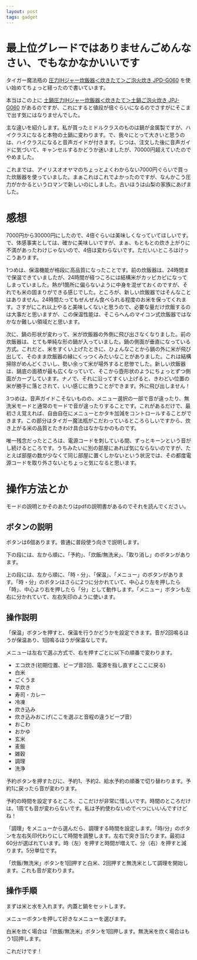 ```yaml
---
layout: post
tags: gadget
---
```


# 最上位グレードではありませんごめんなさい、でもなかなかいいです

タイガー魔法瓶の [圧力IHジャー炊飯器＜炊きたて＞ご泡火炊き JPD-G060](https://www.tiger-corporation.com/ja/jpn/product/rice-cooker/jpd-g/) を使い始めてちょっと経ったので書いています。

本当はこの上に [土鍋圧力IHジャー炊飯器＜炊きたて＞土鍋ご泡火炊き JPJ-G060](https://www.tiger-corporation.com/ja/jpn/product/rice-cooker/jpj-g/) があるのですが、これにすると値段が倍ぐらいになるのでさすがにそこまで出す気にはなりませんでした。

主な違いを紹介します。私が買ったミドルクラスのものは鍋が金属製ですが、ハイクラスになると本物の土鍋に変わります。で、我々にとって大きいと思うのは、ハイクラスになると音声ガイドが付きます。じつは、注文した後に音声ガイドに気づいて、キャンセルするかどうか迷いましたが、70000円超えていたのでやめました。

これまでは、アイリスオオヤマのちょっとよくわからない7000円ぐらいで買った炊飯器を使っていました。まぁこれはこれでよかったのですが、なんかこう圧力がかかるというロマンで新しいのにしました。古いほうは山梨の家族にあげました。

# 感想

7000円から30000円にしたので、4倍ぐらいは美味しくなっていてほしいです。で、体感事実としては、確かに美味しいですが、まぁ、もともとの炊き上がりに不満があったわけじゃないので、4倍は変わらないです。ただいいところはけっこうあります。

1つめは、保温機能が格段に高品質になったことです。前の炊飯器は、24時間まで保温できていましたが、24時間が経つころには結構米がカッピカピになってしまっていました。熱が1箇所に偏らないように中身を混ぜておくのですが、それでも米の固まりができる感じでした。ところが、新しい炊飯器ではそんなことはありません。24時間たってもぜんぜん食べられる程度のお米を保ってくれます。さすがにこれ以上やると美味しくないと思うので、必要な量だけ炊飯するのは大事だと思いますが、この保温性能は、そこらへんのマイコン式炊飯器ではなかなか難しい領域だと思います。

次に、鍋の形状が変わって、米が炊飯器の外側に飛び出さなくなりました。前の炊飯器は、とても単純な形の鍋が入っていました。鍋の側面が垂直になっている方式。これだと、米をすくい上げたときに、ひょんなことから鍋の外に米が飛び出して、そのまま炊飯器の縁にくっつくみたいなことがありました。これは結構掃除がめんどくさいし、勢い余って米が場外すると悲惨でした。新しい炊飯器は、鍋底の面積が最も広くなっていて、そこから壺形状のようにちょっとずつ側面がカーブしています。ナノで、それに沿ってすくい上げると、きわどい位置の米が勝手に落とされて、いい感じに救うことができます。外に飛び出しません！

3つめは、音声ガイドこそないものの、メニュー選択の一部で音が違ったり、無洗米モードと通常のモードで音が違ったりすることです。これがあるだけで、最初さえ覚えれば、自由自在にメニューとかタキ加減をコントロールすることができます。この部分はタイガー魔法瓶がこだわっているところらしいですから、炊き上がる米の品質とたきわけ具合はなかなかのものです。

唯一残念だったところは、電源コードを刺している間、ずっとキーンという音がし続けるところです。うちみたいに別の部屋にあれば気にならないのですが、たとえば部屋の数が少なくて同じ部屋に置くしかないという状況では、その都度電源コードを取り外さないとちょっと気になると思います。

# 操作方法とか

モードの説明とかそのあたりはpdfの説明書があるのでそれを読んでください。

## ボタンの説明

ボタンは6個あります。普通に普段使う向きで説明します。

下の段には、左から順に、「予約」、「炊飯/無洗米」、「取り消し」のボタンがあります。

上の段には、左から順に、「時・分」、「保温」、「メニュー」のボタンがあります。「時・分」のボタンはさらに2つに分かれていて、中心より左を押したら「時」、中心より右を押したら「分」として動作します。「メニュー」ボタンも左右に分かれていて、左右矢印のように使います。

## 操作説明

「保温」ボタンを押すと、保温を行うかどうかを設定できます。音が2回鳴るほうが保温あり、1回鳴るほうが保温なしです。

メニューは左右で選ぶ方式で、右を押すごとに以下の順番で変わります。

- エコ炊き(初期位置、ビープ音2回、電源を指し直すとここに戻る)
- 白米
- ごくうま
- 早炊き
- 寿司・カレー
- 冷凍
- 炊き込み
- 炊き込みおこげ(ここを選ぶと音程の違うビープ音）
- おこわ
- おかゆ
- 玄米
- 麦飯
- 雑穀
- 調理
- 洗浄

予約ボタンを押すたびに、予約1、予約2、給水予約の順番で切り替わります。予約1に戻ったら音が変わります。

予約の時間を設定するところ、ここだけが非常に惜しいです。時間のところだけは、1周ても音が変わらないです。私は予約使わないのでべつにいいんですけどね！

「調理」をメニューから選んだら、調理する時間を設定します。「時/分」のボタンを左右矢印代わりにして時間を調整します。左右で突き当たります。最初は60分が選ばれています。時（左）を押すと時間が増えて、分（右）を押すと減ります。5分単位です。

「炊飯/無洗米」ボタンを1回押すと白米、2回押すと無洗米として調理を開始します。これも音が変わります。

## 操作手順

まずは米と水を入れます。内蓋と鍋をセットします。

メニューボタンを押して好きなメニューを選びます。

白米を炊く場合は「炊飯/無洗米」ボタンを1回押します。無洗米を炊く場合はもう1回押します。

これだけです！

